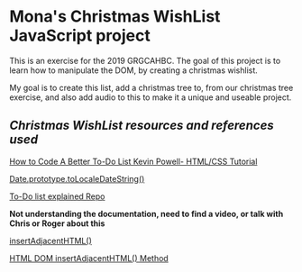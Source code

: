 # Mona's Christmas WishList JavaScript project 

This is an exercise for the 2019 GRGCAHBC. 
The goal of this project is to learn how to manipulate the DOM, by creating a christmas wishlist. 

My goal is to create this list, add a christmas tree to, from our christmas tree exercise, and also add audio to this to make it a unique and useable project. 

## ***Christmas WishList resources and references used*** 
[How to Code A Better To-Do List Kevin Powell- HTML/CSS Tutorial](https://www.youtube.com/watch?v=W7FaYfuwu70)  


[Date.prototype.toLocaleDateString()](https://developer.mozilla.org/en-US/docs/Web/JavaScript/Reference/Global_Objects/Date/toLocaleDateString)

[To-Do list explained Repo](https://github.com/codeexplainedrepo/To-Do-List)


**Not understanding the documentation, need to find a video, or talk with Chris or Roger about this**

[insertAdjacentHTML()](https://www.w3schools.com/jsref/met_node_insertadjacenthtml.asp)

[HTML DOM insertAdjacentHTML() Method](https://www.w3schools.com/jsref/met_node_insertadjacenthtml.asp)